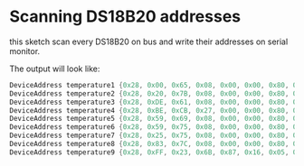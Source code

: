# Scanning DS18B20 addresses

this sketch scan every DS18B20 on bus and write
their addresses on serial monitor.

The output will look like:

```c++
DeviceAddress temperature1 {0x28, 0x00, 0x65, 0x08, 0x00, 0x00, 0x80, 0x4D};
DeviceAddress temperature2 {0x28, 0x20, 0x7B, 0x08, 0x00, 0x00, 0x80, 0x25};
DeviceAddress temperature3 {0x28, 0xDE, 0x61, 0x08, 0x00, 0x00, 0x80, 0x85};
DeviceAddress temperature4 {0x28, 0xBE, 0xCB, 0x27, 0x00, 0x00, 0x80, 0x22};
DeviceAddress temperature5 {0x28, 0x59, 0x69, 0x08, 0x00, 0x00, 0x80, 0xD4};
DeviceAddress temperature6 {0x28, 0x59, 0x75, 0x08, 0x00, 0x00, 0x80, 0x89};
DeviceAddress temperature7 {0x28, 0x25, 0x75, 0x08, 0x00, 0x00, 0x80, 0x6C};
DeviceAddress temperature8 {0x28, 0x83, 0x7C, 0x08, 0x00, 0x00, 0x80, 0x71};
DeviceAddress temperature9 {0x28, 0xFF, 0x23, 0x6B, 0x87, 0x16, 0x05, 0x9B};
```
